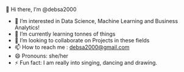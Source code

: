 👋 Hi there, I’m @debsa2000

- 👀 I’m interested in Data Science, Machine Learning and Business Analytics!
- 🌱 I’m currently learning tonnes of things
- 💞️ I’m looking to collaborate on Projects in these fields 
- 📫 How to reach me : debsa2000@gmail.com
- 😄 Pronouns: she/her
- ⚡ Fun fact: I am really into singing, dancing and drawing.
<!---
debsa2000/debsa2000 is a ✨ special ✨ repository because its `README.md` (this file) appears on your GitHub profile.
You can click the Preview link to take a look at your changes.
- 📧 Check out my portfolio website to get to know me better
--->
